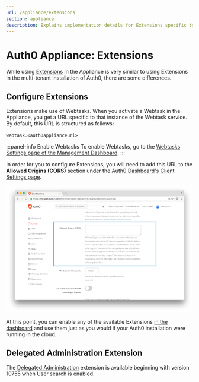 ```yaml
---
url: /appliance/extensions
section: appliance
description: Explains implementation details for Extensions specific to the Auth0 Appliance.
---
```


# Auth0 Appliance: Extensions

While using [Extensions](/extensions) in the Appliance is very similar to using Extensions in the multi-tenant installation of Auth0, there are some differences.

## Configure Extensions

Extensions make use of Webtasks. When you activate a Webtask in the Appliance, you get a URL specific to that instance of the Webtask service. By default, this URL is structured as follows:

`webtask.<auth0applianceurl>`

:::panel-info Enable Webtasks
To enable Webtasks, go to the [Webtasks Settings page of the Management Dashboard](${manage_url}/#/account/webtasks).
:::

In order for you to configure Extensions, you will need to add this URL to the **Allowed Origins (CORS)** section under the [Auth0 Dashboard's Client Settings page](${manage_url}/#/clients).

![Allowed Origins Section of Client Settings](/media/articles/appliance/allowed-origins.png)

At this point, you can enable any of the available Extensions [in the dashboard](${manage_url}/#/extensions) and use them just as you would if your Auth0 installation were running in the cloud.

## Delegated Administration Extension

The [Delegated Administration](/extensions/delegated-admin) extension is available beginning with version 10755 when User search is enabled.
